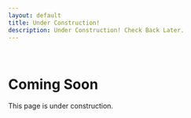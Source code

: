 ```yaml
---
layout: default
title: Under Construction!
description: Under Construction! Check Back Later.
---
```


<div>
<br>
  <div class="card d-flex text-center shadow p-2 align-items-center bg-light">
    <div class="card-body">
      <h1 class="card-title mb-3">
        <i class="fas fa-tools me-2"></i>Coming Soon
      </h1>
      <p class="card-text">This page is under construction.</p>
    </div>
  </div>
 <br>
</div>





